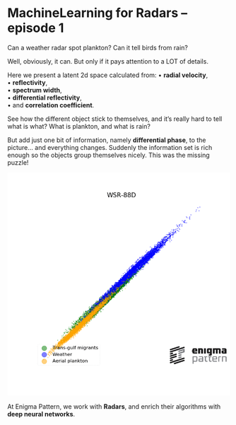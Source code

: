 # MachineLearning for Radars – episode 1

Can a weather radar spot plankton? Can it tell birds from rain?

Well, obviously, it can. But only if it pays attention to a LOT of details. 

Here we present a latent 2d space calculated from:
• **radial velocity**,<br/>
• **reflectivity**,<br/>
• **spectrum width**,<br/>
• **differential reflectivity**,<br/>
• and **correlation coefficient**. 

See how the different object stick to themselves, and it’s really hard to tell what is what? What is plankton, and what is rain?

But add just one bit of information, namely **differential phase**, to the picture… and everything changes. Suddenly the information set is rich enough so the objects group themselves nicely. This was the missing puzzle!

[<img src="Plankton_spotting.gif" width="800">](Plankton_spotting.mp4)

At Enigma Pattern, we work with **Radars**, and enrich their algorithms with **deep neural networks**.